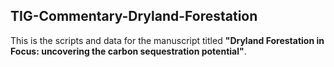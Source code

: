 TIG-Commentary-Dryland-Forestation
---

This is the scripts and data for the manuscript titled **"Dryland Forestation in Focus: uncovering the carbon sequestration potential"**.

